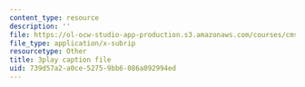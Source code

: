 ```yaml
---
content_type: resource
description: ''
file: https://ol-ocw-studio-app-production.s3.amazonaws.com/courses/cms-608-game-design-spring-2014/739d57a2a0ce52759bb6086a092994ed_1506701.vtt
file_type: application/x-subrip
resourcetype: Other
title: 3play caption file
uid: 739d57a2-a0ce-5275-9bb6-086a092994ed
---
```

